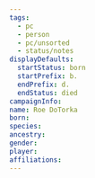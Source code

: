 ```yaml
---
tags:
  - pc
  - person
  - pc/unsorted
  - status/notes
displayDefaults:
  startStatus: born
  startPrefix: b.
  endPrefix: d.
  endStatus: died
campaignInfo: 
name: Roe DoTorka
born: 
species: 
ancestry: 
gender: 
player: 
affiliations:
---
```


